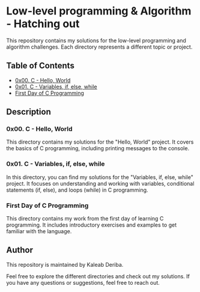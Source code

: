 # Low-level programming & Algorithm - Hatching out

This repository contains my solutions for the low-level programming and algorithm challenges. Each directory represents a different topic or project.

## Table of Contents

- [0x00. C - Hello, World](./0x00-hello_world)
- [0x01. C - Variables, if, else, while](./0x01-variables_if_else_while)
- [First Day of C Programming](./first_day_of_c_programming)

## Description

### 0x00. C - Hello, World

This directory contains my solutions for the "Hello, World" project. It covers the basics of C programming, including printing messages to the console.

### 0x01. C - Variables, if, else, while

In this directory, you can find my solutions for the "Variables, if, else, while" project. It focuses on understanding and working with variables, conditional statements (if, else), and loops (while) in C programming.

### First Day of C Programming

This directory contains my work from the first day of learning C programming. It includes introductory exercises and examples to get familiar with the language.

## Author

This repository is maintained by Kaleab Deriba.

Feel free to explore the different directories and check out my solutions. If you have any questions or suggestions, feel free to reach out.
